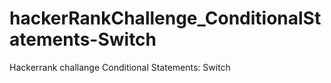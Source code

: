 # hackerRankChallenge_ConditionalStatements-Switch
Hackerrank challange Conditional Statements: Switch
